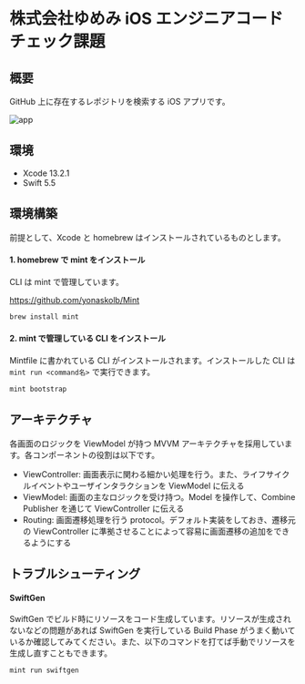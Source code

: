 # 株式会社ゆめみ iOS エンジニアコードチェック課題

## 概要

GitHub 上に存在するレポジトリを検索する iOS アプリです。

![app](https://user-images.githubusercontent.com/22269397/159150810-4e5b92cc-46cf-4a7b-9f46-09b82aa50c71.gif)

## 環境


- Xcode 13.2.1
- Swift 5.5

## 環境構築

前提として、Xcode と homebrew はインストールされているものとします。

#### 1. homebrew で mint をインストール

CLI は mint で管理しています。

https://github.com/yonaskolb/Mint

```sh
brew install mint
```

#### 2. mint で管理している CLI をインストール

Mintfile に書かれている CLI がインストールされます。インストールした CLI は `mint run <command名>` で実行できます。

```sh
mint bootstrap
```

## アーキテクチャ

各画面のロジックを ViewModel が持つ MVVM アーキテクチャを採用しています。各コンポーネントの役割は以下です。

- ViewController: 画面表示に関わる細かい処理を行う。また、ライフサイクルイベントやユーザインタラクションを ViewModel に伝える
- ViewModel: 画面の主なロジックを受け持つ。Model を操作して、Combine Publisher を通じて ViewController に伝える
- Routing: 画面遷移処理を行う protocol。デフォルト実装をしておき、遷移元の ViewController に準拠させることによって容易に画面遷移の追加をできるようにする

## トラブルシューティング

#### SwiftGen

SwiftGen でビルド時にリソースをコード生成しています。リソースが生成されないなどの問題があれば SwiftGen を実行している Build Phase がうまく動いているか確認してみてください。また、以下のコマンドを打てば手動でリソースを生成し直すこともできます。

```sh
mint run swiftgen
```
